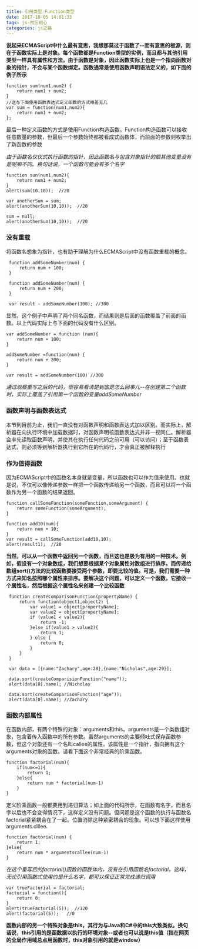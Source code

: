 ```yaml
---
title: 引用类型-Function类型
date: 2017-10-05 14:01:33
tags: js-勿忘初心
categories: js之路
---
```


**说起来ECMAScript中什么最有意思，我想那莫过于函数了--而有意思的根源，则在于函数实际上是对象。每个函数都是Function类型的实例，而且都与其他引用类型一样具有属性和方法。由于函数是对象，因此函数实际上也是一个指向函数对象的指针，不会与某个函数绑定。函数通常是使用函数声明语法定义的，如下面的例子所示**

```
function sum(num1,num2) {
    return num1 + num2;
}
//这与下面使用函数表达式定义函数的方式相差无几
var sum = function(num1,num2){
    return num1 + num2;
};
```
最后一种定义函数的方式是使用Function构造函数。Function构造函数可以接收任意数量的参数，但最后一个参数始终都被看成式函数体，而前面的参数则枚举出了新函数的参数

*由于函数名仅仅式执行函数的指针，因此函数名与包含对象指针的额其他变量没有是呢嘛不同。换句话说，一个函数可能会有多个名字*

```
function sun(num1,num2){
    return num1 + num2;
}
alert(sum(10,10));  //20

var anotherSum = sum;
alert(anotherSum(10,10));  //20

sum = null;
alert(anotherSum(10,10));  //20
```

### 没有重载
将函数名想象为指针，也有助于理解为什么ECMAScript中没有函数重载的概念。

```
 function addSomeNumber(num) {
     return num + 100;
 }

 function addSomeNumber(num) {
     return num + 200;
 }

 var result - addSomeNumber(100); //300
```
显然，这个例子中声明了两个同名函数，而结果则是后面的函数覆盖了前面的函数。以上代码实际上与下面的代码没有什么区别。
```
var addSomeNumber = function (num){
    return num + 100;
}

addSomeNumber =function(num) {
    return num + 200;
}

var result = addSomeNumber(100) //300
```

*通过观察重写之后的代码，很容易看清楚到底是怎么回事儿--在创建第二个函数时，实际上覆盖了引用第一个函数的变量addSomeNumber*

### 函数声明与函数表达式

本节到目前为止，我们一直没有对函数声明和函数表达式加以区别。而实际上，解析器在向执行环境中加载数据时，对函数声明核函数表达式并非一视同仁。解析器会率先读取函数声明，并使其在执行任何代码之前可用（可以访问）；至于函数表达式，则必须等到解析器执行到它所在的代码行，才会真正被解释执行

### 作为值得函数
因为ECMAScript中的函数名本身就是变量，所以函数也可以作为值来使用。也就是说，不仅可以像传递参数一样把一个函数传递给另一个函数，而且可以将一个函数作为另一个函数的结果返回。
```
function callSomeFunction(someFunction,someArgument) {
    return someFunction(someArgument);
}

function add10(num){
    return num + 10;
}
var result = callSomeFunction(add10,10);
alert(result1);  //20
```

**当然，可以从一个函数中返回另一个函数，而且这也是极为有用的一种技术。例如，假设有一个对象数组，我们想要根据某个对象属性对数组进行排序。而传递给数组sort()方法的比较函数要接受两个参数，即要比较的值。可是，我们需要一种方式来知名按照哪个属性来排序。要解决这个问题，可以定义一个函数，它接收一个属性名，然后根据这个属性名来创建一个比较函数**

```
 function createComparisonFunction(propertyName) {
     return function(object1,object2) {
         var value1 = object[propertyName];
         var value2 = object[propertyName];
         if (value1 < value2){
             return -1;
         }else if(value1 > value2){
             return 1;
         } else {
             return 0;
         }
     }
 }

 var data = [{name:"Zachary",age:28},{name:"Nicholas",age:29}];

 data.sort(createComparisionFunction("name"));
 alert(data[0].name); //Nicholas
 
 data.sort(createComparisonFunction("age"));
 alert(data[0].name); //Zachary
```


### 函数内部属性

在函数内部，有两个特殊的对象：arguments和this。arguments是一个类数组对象，包含着传入函数中的所有参数。虽然arguments的主要倾吐式保存函数参数，但这个对象还有一个名叫callee的属性，该属性是一个指针，指向拥有这个arguments对象的函数。请看下面这个非常经典的阶乘函数。

```
function factorial(num){
    if(num<=1){
        return 1;
    }else{
        return num * factorial(num-1)
    }
}
```
定义阶乘函数一般都要用到递归算法；如上面的代码所示，在函数有名字，而且名字以后也不会变得情况下，这样定义没有问题。但问题是这个函数的执行与函数名factorial紧紧耦合在了一起。位置消除这种紧密耦合的现象。可以想下面这样使用arguments.clllee.

```
function factorial(num) {
    return 1;
}else{
    return num * argumentscallee(num-1)
}
```

*在这个重写后的factorial()函数的函数体内，没有在引用函数名factorial。这样，无论引用函数式使用的是什么名字，都可以保证正常完成递归调用*

```
var trueFactorial = factorial;
factorial = function(){
    return 0;
}
alert(trueFactorial(5));  //120
alert(factorial(5));   //0
```

**函数内部的另一个特殊对象是this，其行为与Java和C#中的this大致类似。换句话说，this引用的是函数据以执行的环境对象--或者也可以说是this值（挡在网页的全局作用域总点用函数时，this对象引用的就是window）**
